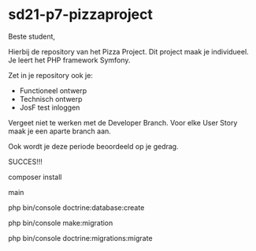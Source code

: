 # sd21-p7-pizzaproject

Beste student, 

Hierbij de repository van het Pizza Project. 
Dit project maak je individueel. 
Je leert het PHP framework Symfony. 

Zet in je repository ook je: 
- Functioneel ontwerp
- Technisch ontwerp
- JosF test inloggen

Vergeet niet te werken met de Developer Branch. 
Voor elke User Story maak je een aparte branch aan. 


Ook wordt je deze periode beoordeeld op je gedrag. 

SUCCES!!! 


composer install

main

php bin/console doctrine:database:create

php bin/console make:migration

php bin/console doctrine:migrations:migrate
